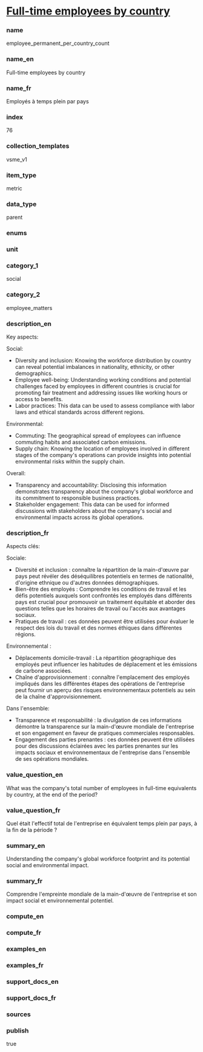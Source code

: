 
# [Full-time employees by country](#employee_permanent_per_country_count)

### name

employee_permanent_per_country_count

### name_en

Full-time employees by country

### name_fr

Employés à temps plein par pays

### index

76

### collection_templates

vsme_v1

### item_type

metric

### data_type

parent

### enums



### unit



### category_1

social

### category_2

employee_matters

### description_en

Key aspects:

Social:
- Diversity and inclusion: Knowing the workforce distribution by country can reveal potential
imbalances in nationality, ethnicity, or other demographics.
- Employee well-being: Understanding working conditions and potential challenges faced by employees
in different countries is crucial for promoting fair treatment and addressing issues like working
hours or access to benefits.
- Labor practices: This data can be used to assess compliance with labor laws and ethical standards
across different regions.

Environmental:
- Commuting: The geographical spread of employees can influence commuting habits and associated
carbon emissions.
- Supply chain: Knowing the location of employees involved in different stages of the company's
operations can provide insights into potential environmental risks within the supply chain.

Overall:
- Transparency and accountability: Disclosing this information demonstrates transparency about
the company's global workforce and its commitment to responsible business practices.
- Stakeholder engagement: This data can be used for informed discussions with stakeholders about
the company's social and environmental impacts across its global operations.

### description_fr

Aspects clés:

Sociale:
- Diversité et inclusion : connaître la répartition de la main-d'œuvre par pays peut révéler des
déséquilibres potentiels en termes de nationalité, d'origine ethnique ou d'autres données
démographiques.
- Bien-être des employés : Comprendre les conditions de travail et les défis potentiels auxquels
sont confrontés les employés dans différents pays est crucial pour promouvoir un traitement
équitable et aborder des questions telles que les horaires de travail ou l'accès aux avantages
sociaux.
- Pratiques de travail : ces données peuvent être utilisées pour évaluer le respect des lois du
travail et des normes éthiques dans différentes régions.

Environnemental :
- Déplacements domicile-travail : La répartition géographique des employés peut influencer les
habitudes de déplacement et les émissions de carbone associées.
- Chaîne d'approvisionnement : connaître l'emplacement des employés impliqués dans les différentes
étapes des opérations de l'entreprise peut fournir un aperçu des risques environnementaux potentiels
au sein de la chaîne d'approvisionnement.

Dans l'ensemble:
- Transparence et responsabilité : la divulgation de ces informations démontre la transparence sur
la main-d'œuvre mondiale de l'entreprise et son engagement en faveur de pratiques commerciales
responsables.
- Engagement des parties prenantes : ces données peuvent être utilisées pour des discussions
éclairées avec les parties prenantes sur les impacts sociaux et environnementaux de l'entreprise
dans l'ensemble de ses opérations mondiales.

### value_question_en

What was the company's total number of employees in full-time equivalents by country,
at the end of the period?

### value_question_fr

Quel était l'effectif total de l'entreprise en équivalent temps plein par pays, à la fin de
la période ?

### summary_en

Understanding the company's global workforce footprint and its potential social and environmental
impact.

### summary_fr

Comprendre l'empreinte mondiale de la main-d'œuvre de l'entreprise et son impact social et
environnemental potentiel.

### compute_en



### compute_fr



### examples_en



### examples_fr



### support_docs_en



### support_docs_fr



### sources



### publish

true

